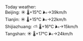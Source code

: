 Today weather:  
Beijing: ☀️   🌡️+15°C 🌬️→39km/h  
Tianjin: ☀️   🌡️+15°C 🌬️→22km/h  
Shijiazhuang: ⛅️  🌡️+16°C 🌬️→15km/h  
Tangshan: ☀️   🌡️+17°C 🌬️→24km/h  
